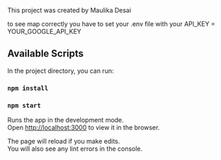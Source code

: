 This project was created by Maulika Desai  

to see map correctly you have to set your .env file with your API_KEY = YOUR_GOOGLE_API_KEY

## Available Scripts
In the project directory, you can run:

### `npm install`
### `npm start`

Runs the app in the development mode.<br />
Open [http://localhost:3000](http://localhost:3000) to view it in the browser.

The page will reload if you make edits.<br />
You will also see any lint errors in the console.
